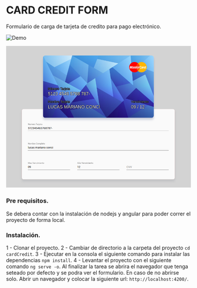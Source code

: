 # CARD CREDIT FORM

Formulario de carga de tarjeta de credito para pago electrónico.

![Demo](https://cardcreditform.web.app/) 

![Preview](https://github.com/Lucasconci148/cardCredit/blob/master/demo.png)

### Pre requisitos. 
 
 Se debera contar con la instalación de nodejs y angular para poder correr el proyecto de forma local.

### Instalación.

1 - Clonar el proyecto.
2 - Cambiar de directorio a la carpeta del proyecto `cd cardCredit`.
3 - Ejecutar en la consola el siguiente comando para instalar las dependencias `npm install`.
4 - Levantar el proyecto con el siguiente comando `ng serve -o`. Al finalizar la tarea se abrira el navegador que tenga seteado por defecto y se podra ver el formulario. En caso de no abrirse solo. Abrir un navegador y colocar la siguiente url: `http://localhost:4200/`.
